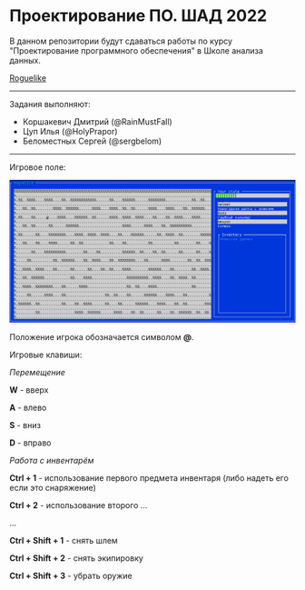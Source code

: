 # Проектирование ПО. ШАД 2022

В данном репозитории будут сдаваться работы по курсу "Проектирование программного обеспечения" в Школе анализа данных.

[Roguelike](https://docs.google.com/document/d/1dBNq_F6EJXkYr9NBVRSL12-NH4JCOc2GMCs5s63LppA)

---

Задания выполняют:
* Коршакевич Дмитрий (@RainMustFall)
* Цуп Илья (@HolyPrapor)
* Беломестных Сергей (@sergbelom)

---

Игровое поле:


![Roguelike screen](https://github.com/RainMustFall/software-design-2022/blob/63b1acabbd019ed7199ebcebf376a7224fd98ecd/Roguelike_screen.png)


Положение игрока обозначается символом **@**.

Игровые клавиши:

*Перемещение*

**W** - вверх

**A** - влево

**S** - вниз

**D** - вправо

*Работа с инвентарём*

**Ctrl + 1** - использование первого предмета инвентаря (либо надеть его если это снаряжение)

**Ctrl + 2** - использование второго ...

...

**Ctrl + Shift + 1** - снять шлем

**Ctrl + Shift + 2** - снять экипировку

**Ctrl + Shift + 3** - убрать оружие
